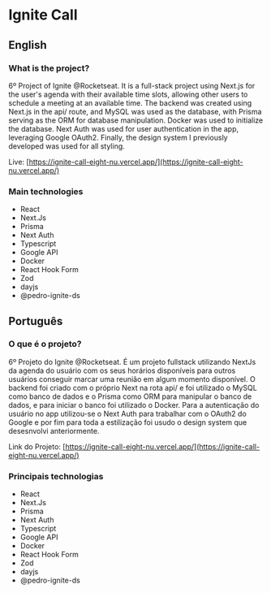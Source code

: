 # Ignite Call

## English

### What is the project?

6º Project of Ignite @Rocketseat. It is a full-stack project using Next.js for the user's agenda with their available time slots, allowing other users to schedule a meeting at an available time. The backend was created using Next.js in the api/ route, and MySQL was used as the database, with Prisma serving as the ORM for database manipulation. Docker was used to initialize the database. Next Auth was used for user authentication in the app, leveraging Google OAuth2. Finally, the design system I previously developed was used for all styling.

Live: [https://ignite-call-eight-nu.vercel.app/](https://ignite-call-eight-nu.vercel.app/)

### Main technologies

- React
- Next.Js
- Prisma
- Next Auth
- Typescript
- Google API
- Docker
- React Hook Form
- Zod
- dayjs
- @pedro-ignite-ds

## Português

### O que é o projeto?

6º Projeto do Ignite @Rocketseat. É um projeto fullstack utilizando NextJs da agenda do usuário com os seus horários disponíveis para outros usuários conseguir marcar uma reunião em algum momento disponível. O backend foi criado com o próprio Next na rota api/ e foi utilizado o MySQL como banco de dados e o Prisma como ORM para manipular o banco de dados, e para iniciar o banco foi utilizado o Docker. Para a autenticação do usuário no app utilizou-se o Next Auth para trabalhar com o OAuth2 do Google e por fim para toda a estilização foi usudo o design system que desesnvolvi anteriormente. 

Link do Projeto: [https://ignite-call-eight-nu.vercel.app/](https://ignite-call-eight-nu.vercel.app/)

### Principais technologias

- React
- Next.Js
- Prisma
- Next Auth
- Typescript
- Google API
- Docker
- React Hook Form
- Zod
- dayjs
- @pedro-ignite-ds